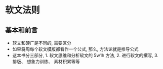 # 软文法则

## 基本和前言

- 软文和硬广是不同的, 需要区分
- 如果将周每个软文模版都看作一个公式, 那么, 方法论就是推导公式
- 这本书分三部分, 1. 软文思维和分析软文的 5w1h 方法, 2. 进行软文的撰写, 3. 排版、 想象力训练、 素材积累等等
